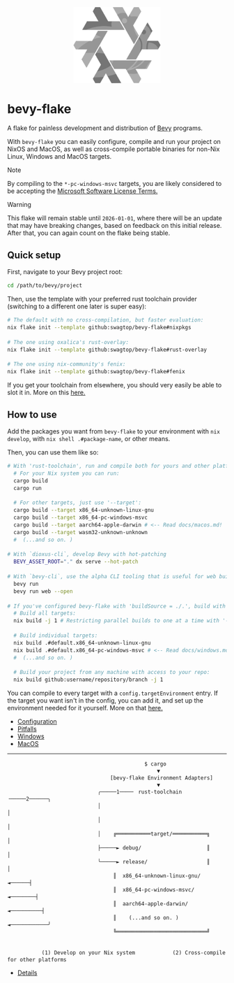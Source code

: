 <div align="center"> <img src="bevy-flake.svg" width="200"/> </div>

# bevy-flake

A flake for painless development and distribution of [Bevy][bevy] programs.

With `bevy-flake` you can easily configure, compile and run your project on
NixOS and MacOS, as well as cross-compile portable binaries for non-Nix Linux,
Windows and MacOS targets.

[bevy]: https://github.com/bevyengine/bevy

> [!NOTE]
> By compiling to the `*-pc-windows-msvc` targets, you are likely considered to
> be accepting the [Microsoft Software License Terms.][license]

[license]: https://go.microsoft.com/fwlink/?LinkId=2086102

> [!WARNING]
> This flake will remain stable until `2026-01-01`, where there will be an
> update that may have breaking changes, based on feedback on this initial
> release. After that, you can again count on the flake being stable.

## Quick setup

First, navigate to your Bevy project root:

```sh
cd /path/to/bevy/project
```

Then, use the template with your preferred rust toolchain provider (switching
to a different one later is super easy):

```sh
# The default with no cross-compilation, but faster evaluation:
nix flake init --template github:swagtop/bevy-flake#nixpkgs

# The one using oxalica's rust-overlay:
nix flake init --template github:swagtop/bevy-flake#rust-overlay

# The one using nix-community's fenix:
nix flake init --template github:swagtop/bevy-flake#fenix
```

If you get your toolchain from elsewhere, you should very easily be able to slot
it in. More on this [here.][config-toolchain]

[config-toolchain]: docs/config.md#mkrusttoolchain


## How to use

Add the packages you want from `bevy-flake` to your environment with
`nix develop`, with `nix shell .#package-name`, or other means.

Then, you can use them like so:

```sh
# With 'rust-toolchain', run and compile both for yours and other platforms:
  # For your Nix system you can run:
  cargo build
  cargo run

  # For other targets, just use '--target':
  cargo build --target x86_64-unknown-linux-gnu
  cargo build --target x86_64-pc-windows-msvc
  cargo build --target aarch64-apple-darwin # <-- Read docs/macos.md!
  cargo build --target wasm32-unknown-unknown
  #  (...and so on. )

# With `dioxus-cli`, develop Bevy with hot-patching
  BEVY_ASSET_ROOT="." dx serve --hot-patch

# With `bevy-cli`, use the alpha CLI tooling that is useful for web builds:
  bevy run
  bevy run web --open

# If you've configured bevy-flake with 'buildSource = ./.', build with Nix:
  # Build all targets:
  nix build -j 1 # Restricting parallel builds to one at a time with '-j 1'.

  # Build individual targets:
  nix build .#default.x86_64-unknown-linux-gnu
  nix build .#default.x86_64-pc-windows-msvc # <-- Read docs/windows.md!
  #  (...and so on. )

  # Build your project from any machine with access to your repo:
  nix build github:username/repository/branch -j 1
```

You can compile to every target with a `config.targetEnvironment` entry.
If the target you want isn't in the config, you can add it, and set up the
environment needed for it yourself. More on that [here.](docs/config.md)

- [Configuration](docs/config.md)
- [Pitfalls](docs/pitfalls.md)
- [Windows](docs/windows.md)
- [MacOS](docs/macos.md)

--------------------------------------------------------------------------------

```
                                            $ cargo
                                                ▼
                                 [bevy-flake Environment Adapters]
                                                ▼
                             ╭─────1────╴ rust-toolchain ╶─────2──────╮
                             │                                        │
                             │                                        │
                             │    ╔═══════════target/═══════════╗     │
                             ├─────► debug/                     ║     │
                             ╰─────► release/                   ║     │
                                  ║  x86_64-unknown-linux-gnu/ ◄──────┤
                                  ║  x86_64-pc-windows-msvc/ ◄────────┤
                                  ║  aarch64-apple-darwin/ ◄──────────┤
                                  ║    (...and so on. )  ◄────────────╯
                                  ╚═════════════════════════════╝


           (1) Develop on your Nix system            (2) Cross-compile for other platforms
```

- [Details](docs/details.md)
